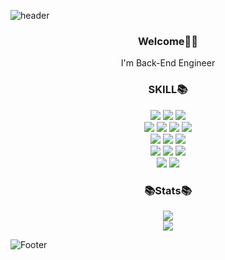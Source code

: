 



![header](https://capsule-render.vercel.app/api?type=waving&customColorList=0,2,2,5,30&height=200&section=header&text=Dazzling&fontSize=100&fontColor=d6ace6)

<div align=center>
 <h3>Welcome👏🏻</h3>
 I'm Back-End Engineer

 <h3>SKILL📚</h3>
 <img src="https://img.shields.io/badge/java-007396?style=for-the-badge&logo=java&logoColor=white"> 
  <img src="https://img.shields.io/badge/c++-00599C?style=for-the-badge&logo=c%2B%2B&logoColor=white">
  <img src="https://img.shields.io/badge/python-3776AB?style=for-the-badge&logo=python&logoColor=white"> 
   <br>
  
  <img src="https://img.shields.io/badge/html5-E34F26?style=for-the-badge&logo=html5&logoColor=white"> 
  <img src="https://img.shields.io/badge/css-1572B6?style=for-the-badge&logo=css3&logoColor=white"> 
  <img src="https://img.shields.io/badge/javascript-F7DF1E?style=for-the-badge&logo=javascript&logoColor=black"> 
  <img src="https://img.shields.io/badge/jquery-0769AD?style=for-the-badge&logo=jquery&logoColor=white">
  <br>
  
  <img src="https://img.shields.io/badge/oracle-F80000?style=for-the-badge&logo=oracle&logoColor=white"> 
  <img src="https://img.shields.io/badge/mysql-4479A1?style=for-the-badge&logo=mysql&logoColor=white"> 
  <img src="https://img.shields.io/badge/mariaDB-003545?style=for-the-badge&logo=mariaDB&logoColor=white"> 
  <br>
  
  <img src="https://img.shields.io/badge/spring-6DB33F?style=for-the-badge&logo=spring&logoColor=white"> 
  <img src="https://img.shields.io/badge/linux-FCC624?style=for-the-badge&logo=linux&logoColor=black"> 
  <img src="https://img.shields.io/badge/apache tomcat-F8DC75?style=for-the-badge&logo=apachetomcat&logoColor=white">
  <br>
  
  <img src="https://img.shields.io/badge/github-181717?style=for-the-badge&logo=github&logoColor=white">
  <img src="https://img.shields.io/badge/git-F05032?style=for-the-badge&logo=git&logoColor=white">

  <br>
 
</div>
<div align="center">
 <h3>📚Stats📚</h3>
 <img src = "[![Solved.ac Profile](http://mazassumnida.wtf/api/generate_badge?boj=ever0108)](https://solved.ac/profile/ever0108)">
</div>

<div align="center">

<a>  
 <img src="https://mazassumnida.wtf/api/generate_badge?boj=ever0108"/>
</a>

</div>
<!--
 ![allrightDJ0108's GitHub stats](https://github-readme-stats.vercel.app/api?username=allrightDJ0108&show_icons=true&theme=dracula&line_height=20&hide_border=true)
 -->

![Footer](https://capsule-render.vercel.app/api?type=waving&customColorList=0,2,2,5,30&height=200&section=footer)


 <!-- 백준 잔디 현황 -->
 <!-- <img src="http://mazandi.herokuapp.com/api?handle=ever0108&theme=warm"/> -->
<!--
**allrightDJ0108/allrightDJ0108** is a ✨ _special_ ✨ repository because its `README.md` (this file) appears on your GitHub profile.

Here are some ideas to get you started:

- 🔭 I’m currently working on ...
- 🌱 I’m currently learning ...
- 👯 I’m looking to collaborate on ...
- 🤔 I’m looking for help with ...
- 💬 Ask me about ...
- 📫 How to reach me: ...
- 😄 Pronouns: ...
- ⚡ Fun fact: ...
-->
